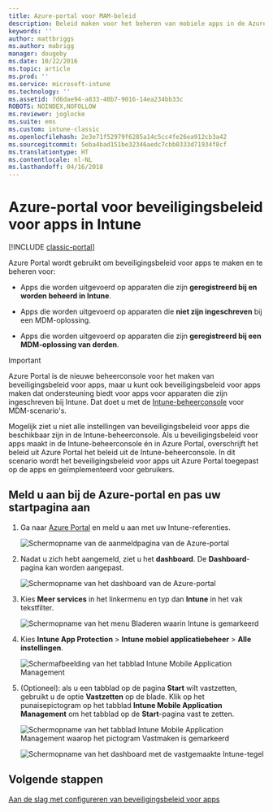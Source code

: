 ```yaml
---
title: Azure-portal voor MAM-beleid
description: Beleid maken voor het beheren van mobiele apps in de Azure Portal. De beleidsregels die u hier maakt kunnen worden toegepast op apparaten met of zonder inschrijving bij Intune.
keywords: ''
author: mattbriggs
ms.author: mabrigg
manager: dougeby
ms.date: 10/22/2016
ms.topic: article
ms.prod: ''
ms.service: microsoft-intune
ms.technology: ''
ms.assetid: 7d6dae94-a833-40b7-9016-14ea234bb33c
ROBOTS: NOINDEX,NOFOLLOW
ms.reviewer: joglocke
ms.suite: ems
ms.custom: intune-classic
ms.openlocfilehash: 2e3e71f52979f6285a14c5cc4fe26ea912cb3a42
ms.sourcegitcommit: 5eba4bad151be32346aedc7cbb0333d71934f8cf
ms.translationtype: HT
ms.contentlocale: nl-NL
ms.lasthandoff: 04/16/2018
---
```

# <a name="azure-portal-for-intune-app-protection-policies"></a>Azure-portal voor beveiligingsbeleid voor apps in Intune

[!INCLUDE [classic-portal](../includes/classic-portal.md)]

Azure Portal wordt gebruikt om beveiligingsbeleid voor apps te maken en te beheren voor:

- Apps die worden uitgevoerd op apparaten die zijn **geregistreerd bij en worden beheerd in Intune**.

- Apps die worden uitgevoerd op apparaten die **niet zijn ingeschreven** bij een MDM-oplossing.
- Apps die worden uitgevoerd op apparaten die zijn **geregistreerd bij een MDM-oplossing van derden**.

> [!IMPORTANT]
> Azure Portal is de nieuwe beheerconsole voor het maken van beveiligingsbeleid voor apps, maar u kunt ook beveiligingsbeleid voor apps maken dat ondersteuning biedt voor apps voor apparaten die zijn ingeschreven bij Intune. Dat doet u met de [Intune-beheerconsole](configure-and-deploy-mobile-application-management-policies-in-the-microsoft-intune-console.md) voor MDM-scenario's.
> 
> Mogelijk ziet u niet alle instellingen van beveiligingsbeleid voor apps die beschikbaar zijn in de Intune-beheerconsole. Als u beveiligingsbeleid voor apps maakt in de Intune-beheerconsole én in Azure Portal, overschrijft het beleid uit Azure Portal het beleid uit de Intune-beheerconsole. In dit scenario wordt het beveiligingsbeleid voor apps uit Azure Portal toegepast op de apps en geïmplementeerd voor gebruikers.


## <a name="sign-in-to-the-azure-portal-and-customize-your-start-page"></a>Meld u aan bij de Azure-portal en pas uw startpagina aan

1.  Ga naar [Azure Portal](https://portal.azure.com) en meld u aan met uw Intune-referenties.

    ![Schermopname van de aanmeldpagina van de Azure-portal](../media/AppManagement/AzurePortal_MAMSigninPage.png)

2.  Nadat u zich hebt aangemeld, ziet u het **dashboard**. De **Dashboard**-pagina kan worden aangepast.

    ![Schermopname van het dashboard van de Azure-portal](../media/AppManagement/AzurePortal_MAMStartboard_NoMAM.png)

3.  Kies **Meer services** in het linkermenu en typ dan **Intune** in het vak tekstfilter.

    ![Schermopname van het menu Bladeren waarin Intune is gemarkeerd](../media/AppManagement/MAM-Azure-Portal-1.png)

4.  Kies **Intune App Protection** > **Intune mobiel applicatiebeheer** > **Alle instellingen**.

    ![Schermafbeelding van het tabblad Intune Mobile Application Management](../media/AppManagement/MAM-Azure-Portal-2.png)

5. (Optioneel): als u een tabblad op de pagina **Start** wilt vastzetten, gebruikt u de optie **Vastzetten** op de blade. Klik op het punaisepictogram op het tabblad **Intune Mobile Application Management** om het tabblad op de **Start**-pagina vast te zetten.

    ![Schermopname van het tabblad Intune Mobile Application Management waarop het pictogram Vastmaken is gemarkeerd](../media/AppManagement/AzurePortal_MAM_PinBladeAction.png)

    ![Schermopname van het dashboard met de vastgemaakte Intune-tegel](../media/AppManagement/AzurePortal_MAM_Startboard_withMAM.png)

## <a name="next-steps"></a>Volgende stappen
[Aan de slag met configureren van beveiligingsbeleid voor apps](get-ready-to-configure-mobile-app-management-policies-with-microsoft-intune.md)
